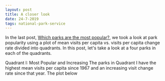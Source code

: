 ```yaml
---
layout: post
title: A closer look
date: 24-7-2019
tags: national-park-service
---
```

In the last post, [Which parks are the most popular?](http://goodmorningdata.com/which-parks-are-most-popular/), we took a look at park popularity using a plot of mean visits per capita vs. visits per capita change rate divided into quadrants. In this post, let's take a look at a four parks in each of the quadrants.

Quadrant I: Most Popular and Increasing
The parks in Quadrant I have the highest mean visits per capita since 1967 and an increasing visit change rate since that year. The plot below 
